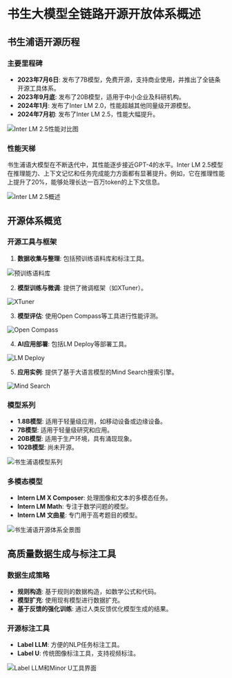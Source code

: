 # 书生大模型全链路开源开放体系概述

## 书生浦语开源历程

### 主要里程碑

- **2023年7月6日**: 发布了7B模型，免费开源，支持商业使用，并推出了全链条开源工具体系。
- **2023年9月底**: 发布了20B模型，适用于中小企业及科研机构。
- **2024年1月**: 发布了Inter LM 2.0，性能超越其他同量级开源模型。
- **2024年7月初**: 发布了Inter LM 2.5，性能大幅提升。

![Inter LM 2.5性能对比图](./images/task1-Inter%20LM%202.5性能对比图.png)

### 性能天梯

书生浦语大模型在不断迭代中，其性能逐步接近GPT-4的水平。Inter LM 2.5模型在推理能力、上下文记忆和任务完成能力方面都有显著提升。例如，它在推理性能上提升了20%，能够处理长达一百万token的上下文信息。

![Inter LM 2.5概述](./images/task1-Inter%20LM%202.5概述.png)

## 开源体系概览

### 开源工具与框架

1. **数据收集与整理**: 包括预训练语料库和标注工具。

![预训练语料库](./images/task1-预训练语料库.png)

2. **模型训练与微调**: 提供了微调框架（如XTuner）。

![XTuner](./images/task1-XTuner.png)

3. **模型评估**: 使用Open Compass等工具进行性能评测。

![Open Compass](./images/task1-Open%20Compass.png)

4. **AI应用部署**: 包括LM Deploy等部署工具。

![LM Deploy](./images/task1-LM%20Deploy.png)

5. **应用实例**: 提供了基于大语言模型的Mind Search搜索引擎。

![Mind Search](./images/task1-Mind%20Search.png)

### 模型系列

- **1.8B模型**: 适用于轻量级应用，如移动设备或边缘设备。
- **7B模型**: 适用于轻量级研究和应用。
- **20B模型**: 适用于生产环境，具有涌现现象。
- **102B模型**: 尚未开源。

![书生浦语模型系列](./images/task1-书生浦语模型系列.png)

### 多模态模型

- **Intern LM X Composer**: 处理图像和文本的多模态任务。
- **Intern LM Math**: 专注于数学问题的模型。
- **Intern LM 文曲星**: 专门用于高考题目的模型。

![书生浦语开源体系全景图](./images/task1-书生浦语开源体系全景图.png)

## 高质量数据生成与标注工具

### 数据生成策略

- **规则构造**: 基于规则的数据构造，如数学公式和代码。
- **模型扩充**: 使用现有模型进行数据扩充。
- **基于反馈的强化训练**: 通过人类反馈优化模型生成的结果。

### 开源标注工具

- **Label LLM**: 方便的NLP任务标注工具。
- **Label U**: 传统图像标注工具，支持视频标注。

![Label LLM和Minor U工具界面](./images/task1-LLM和Minor%20U工具界面.png)
